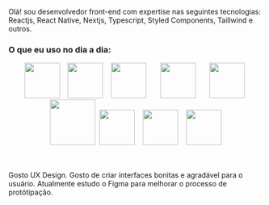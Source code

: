 Olá! sou desenvolvedor front-end com expertise nas seguintes tecnologias: Reactjs, React Native, Nextjs, Typescript, Styled Components, Taillwind e outros.

### O que eu uso no dia a dia:

<div align='center'>
  <img src="https://img.icons8.com/color/344/visual-studio-code-2019.png" width="70px" margin="10px"/>&nbsp;&nbsp;&nbsp;
  <img src="https://img.icons8.com/color/344/react-native.png" width="70px" />&nbsp;&nbsp;&nbsp;
  <img src="https://img.icons8.com/color/2x/typescript.png" width="70px" />&nbsp;&nbsp;&nbsp;&nbsp;&nbsp;&nbsp;
  <img src="https://styled-components.com/logo.png" width="70px" />&nbsp;&nbsp;&nbsp;&nbsp;&nbsp;&nbsp;
  <img src="https://img.icons8.com/color/2x/material-ui.png" width="70px" />&nbsp;
  <img src="https://www.creative-tim.com/assets/frameworks/icon-nextjs-552cecd0240ba0ae7b5fbf899c1ee10cd66f8c38ea6fe77233fd37ad1cff0dca.png" width="90px"/>&nbsp;
  <img src="https://img.icons8.com/color/344/adobe-photoshop--v1.png" width="70px" />&nbsp;&nbsp;&nbsp;
  <img src="https://img.icons8.com/color/2x/mongodb.png" width="70px" />&nbsp;&nbsp;&nbsp;
  <img src="https://img.icons8.com/color/2x/mysql-logo.png" width="70px" />
</div>

<br/>
<br/>

Gosto UX Design. Gosto de criar interfaces bonitas e agradável para o usuário. Atualmente estudo o Figma para melhorar o processo de protótipação.
